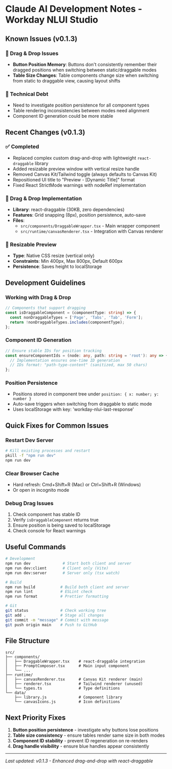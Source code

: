 # Claude AI Development Notes - Workday NLUI Studio

## Known Issues (v0.1.3)

### 🐛 Drag & Drop Issues
- **Button Position Memory**: Buttons don't consistently remember their dragged positions when switching between static/draggable modes
- **Table Size Changes**: Table components change size when switching from static to draggable view, causing layout shifts

### 🔧 Technical Debt
- Need to investigate position persistence for all component types
- Table rendering inconsistencies between modes need alignment
- Component ID generation could be more stable

## Recent Changes (v0.1.3)

### ✅ Completed
- Replaced complex custom drag-and-drop with lightweight `react-draggable` library
- Added resizable preview window with vertical resize handle
- Removed Canvas Kit/Tailwind toggle (always defaults to Canvas Kit)
- Repositioned UI title to "Preview - [Dynamic Title]" format
- Fixed React StrictMode warnings with nodeRef implementation

### 🎯 Drag & Drop Implementation
- **Library**: react-draggable (30KB, zero dependencies)
- **Features**: Grid snapping (8px), position persistence, auto-save
- **Files**:
  - `src/components/DraggableWrapper.tsx` - Main wrapper component
  - `src/runtime/canvasRenderer.tsx` - Integration with Canvas renderer

### 📐 Resizable Preview
- **Type**: Native CSS resize (vertical only)
- **Constraints**: Min 400px, Max 800px, Default 600px
- **Persistence**: Saves height to localStorage

## Development Guidelines

### Working with Drag & Drop
```typescript
// Components that support dragging
const isDraggableComponent = (componentType: string) => {
  const nonDraggableTypes = ['Page', 'Tabs', 'Tab', 'Form'];
  return !nonDraggableTypes.includes(componentType);
};
```

### Component ID Generation
```typescript
// Ensure stable IDs for position tracking
const ensureComponentIds = (node: any, path: string = 'root'): any => {
  // Implementation ensures one-time ID generation
  // IDs format: "path-type-content" (sanitized, max 50 chars)
};
```

### Position Persistence
- Positions stored in component tree under `position: { x: number; y: number }`
- Auto-save triggers when switching from draggable to static mode
- Uses localStorage with key: 'workday-nlui-last-response'

## Quick Fixes for Common Issues

### Restart Dev Server
```bash
# Kill existing processes and restart
pkill -f "npm run dev"
npm run dev
```

### Clear Browser Cache
- Hard refresh: Cmd+Shift+R (Mac) or Ctrl+Shift+R (Windows)
- Or open in incognito mode

### Debug Drag Issues
1. Check component has stable ID
2. Verify `isDraggableComponent` returns true
3. Ensure position is being saved to localStorage
4. Check console for React warnings

## Useful Commands

```bash
# Development
npm run dev              # Start both client and server
npm run dev:client       # Client only (Vite)
npm run dev:server       # Server only (tsx watch)

# Build
npm run build           # Build both client and server
npm run lint            # ESLint check
npm run format          # Prettier formatting

# Git
git status              # Check working tree
git add .               # Stage all changes
git commit -m "message" # Commit with message
git push origin main    # Push to GitHub
```

## File Structure
```
src/
├── components/
│   ├── DraggableWrapper.tsx    # react-draggable integration
│   ├── PromptComposer.tsx      # Main input component
│   └── ...
├── runtime/
│   ├── canvasRenderer.tsx      # Canvas Kit renderer (main)
│   ├── renderer.tsx            # Tailwind renderer (unused)
│   └── types.ts                # Type definitions
└── data/
    ├── library.js              # Component library
    └── canvasIcons.js          # Icon definitions
```

## Next Priority Fixes
1. **Button position persistence** - investigate why buttons lose positions
2. **Table size consistency** - ensure tables render same size in both modes
3. **Component ID stability** - prevent ID regeneration on re-renders
4. **Drag handle visibility** - ensure blue handles appear consistently

---
*Last updated: v0.1.3 - Enhanced drag-and-drop with react-draggable*